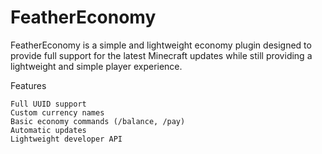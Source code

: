 FeatherEconomy
==============

FeatherEconomy is a simple and lightweight economy plugin 
designed to provide full support for the latest Minecraft updates 
while still providing a lightweight and simple player experience.

Features

    Full UUID support
    Custom currency names
    Basic economy commands (/balance, /pay)
    Automatic updates
    Lightweight developer API 
